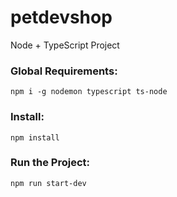 # petdevshop
Node + TypeScript Project

### Global Requirements:
`npm i -g nodemon typescript ts-node`

### Install:
`npm install`

### Run the Project:
`npm run start-dev`